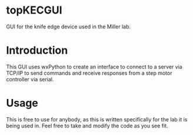 # topKECGUI
GUI for the knife edge device used in the Miller lab.

# Introduction

This GUI uses wxPython to create an interface to connect to a server via TCP/IP to send commands and receive responses from a step motor controller via serial.

# Usage

This is free to use for anybody, as this is written specifically for the lab it is being used in. Feel free to 
take and modify the code as you see fit.
